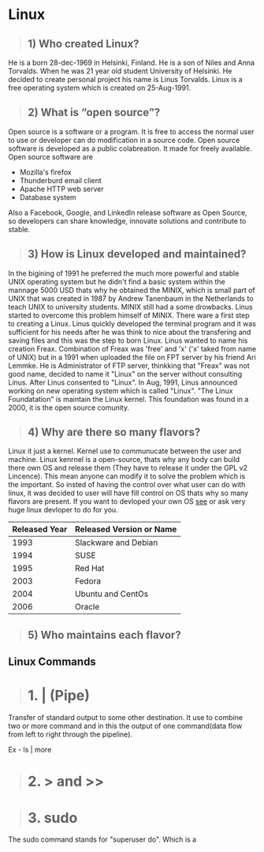 # Linux

> ## 1) Who created Linux?
He is a born 28-dec-1969 in Helsinki, Finland. He is a son of Niles and Anna Torvalds.
When he was 21 year old student University of Helsinki.
He decided to create personal project his name is Linus Torvalds.
Linux is a free operating system which is created on 25-Aug-1991.

> ## 2) What is “open source”?
Open source is a software or a program. It is free to access the normal user to use or developer can do modification in
a source code. Open source software is developed as a public colabreation. It made for freely available.
   Open source software are
  * Mozilla's firefox
  * Thunderburd email client
  * Apache HTTP web server
  * Database system
  
  Also a Facebook, Google, and LinkedIn release software as Open Source, so developers can share knowledge,
  innovate solutions and contribute to stable.

> ## 3) How is Linux developed and maintained?
In the bigining of 1991 he preferred the much more powerful and stable UNIX operating system but he didn't find a basic system 
within the mannage 5000 USD thats why he obtained the MINIX, which is small part of UNIX that was created in 1987 by Andrew 
Tanenbaum in the Netherlands to teach UNIX to university students. MINIX still had a some drowbacks. Linus started to overcome 
this problem himself of MINIX. There ware a first step  to creating a Linux. Linus quickly developed the terminal program 
and it was sufficient for his needs after he was think to nice about the transfering and saving files and this was the step to
born Linux. Linus wanted to name his creation Freax. Combination of Freax was 'free' and 'x' ('x' taked from name of UNIX) but 
in a 1991 when uploaded the file on FPT server by his friend Ari Lemmke. He is Administrator of FTP server, thinkking that 
"Freax" was not good name, decided to name it "Linux" on the server without consulting Linus. After Linus consented to "Linux".
In Aug, 1991, Linus announced working on new operating system which is called "Linux". "The Linux Foundatation" is maintain 
the Linux kernel. This foundation was found in a 2000, it is the open source comunity.

> ## 4) Why are there so many flavors?
Linux it just a kernel. Kernel use to communucate between the user and machine. Linux kenrnel is a open-source, thats
why any body can build there own OS and release them (They have to release it under the GPL v2 Lincence). This mean anyone
can modify it to solve the problem which is the important. So insted of having the control over what user can do with 
linux, it was decided to user will have fill control on OS thats why so many flavors are present. If you want to devloped
your own OS [see]([http://linuxfromscratch.org/lfs/index.html) or ask very huge linux devloper to do for you.

|Released Year | Released Version or Name|
|--------------|-------------------------|
|1993          |Slackware and Debian     |
|1994          |SUSE                     |
|1995          |Red Hat                  |
|2003          |Fedora                   |
|2004          |Ubuntu and CentOs        |
|2006          |Oracle                   |

> ## 5) Who maintains each flavor?


## Linux Commands
> # 1. | (Pipe)
Transfer of standard output to some other destination. It use to combine two or more command and in this the output of one
command(data flow from left to right through the pipeline).

Ex - ls | more


> # 2. > and >>

> # 3. sudo 
The sudo command stands for "superuser do". Which is a

